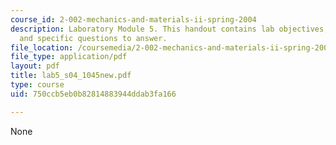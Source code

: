 ```yaml
---
course_id: 2-002-mechanics-and-materials-ii-spring-2004
description: Laboratory Module 5. This handout contains lab objectives, notes, tasks,
  and specific questions to answer.
file_location: /coursemedia/2-002-mechanics-and-materials-ii-spring-2004/750ccb5eb0b82814883944ddab3fa166_lab5_s04_1045new.pdf
file_type: application/pdf
layout: pdf
title: lab5_s04_1045new.pdf
type: course
uid: 750ccb5eb0b82814883944ddab3fa166

---
```

None